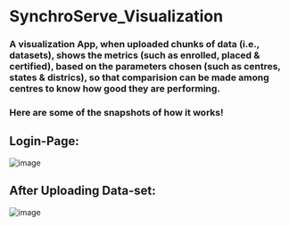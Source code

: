# SynchroServe_Visualization
### A visualization App, when uploaded chunks of data (i.e., datasets), shows the metrics (such as enrolled, placed & certified), based on the parameters chosen (such as centres, states & districs), so that comparision can be made among centres to know how good they are performing.
### Here are some of the snapshots of how it works!
## Login-Page:
![image](https://user-images.githubusercontent.com/66252916/179464723-61789984-caea-4bf1-b440-f33d6c1925f9.png)
## After Uploading Data-set:
![image](https://user-images.githubusercontent.com/66252916/179465686-a7ccaa12-e425-4a96-bd4f-e6ac223f9767.png)

